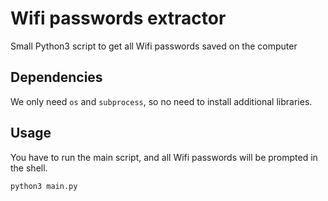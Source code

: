 # Wifi passwords extractor
 
Small Python3 script to get all Wifi passwords saved on the computer

## Dependencies

We only need `os` and `subprocess`, so no need to install additional libraries.

## Usage


You have to run the main script, and all Wifi passwords will be prompted in the shell.

```
python3 main.py
```
